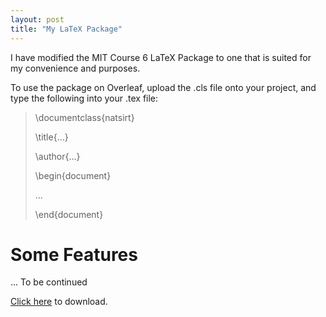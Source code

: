 ```yaml
---
layout: post
title: "My LaTeX Package"
---
```


I have modified the MIT Course 6 LaTeX Package to one that is suited for my convenience and purposes. 


To use the package on Overleaf, upload the .cls file onto your project, and type the following into your .tex file:

>\documentclass{natsirt}
>
>\title{...}
>
>\author{...}
>
>\begin{document}
>
>...
>
>\end{document}

# Some Features

... To be continued

<a href="https://raw.githubusercontent.com/Tristanchaang/tristanchaang.github.io/main/downloads/natsirt.cls" download>Click here</a> to download.
